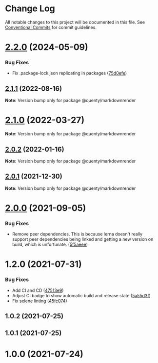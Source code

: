 # Change Log

All notable changes to this project will be documented in this file.
See [Conventional Commits](https://conventionalcommits.org) for commit guidelines.

# [2.2.0](https://github.com/Quenty/NevermoreEngine/compare/@quenty/markdownrender@2.1.1...@quenty/markdownrender@2.2.0) (2024-05-09)


### Bug Fixes

* Fix .package-lock.json replicating in packages ([75d0efe](https://github.com/Quenty/NevermoreEngine/commit/75d0efeef239f221d93352af71a5b3e930ec23c5))





## [2.1.1](https://github.com/Quenty/NevermoreEngine/compare/@quenty/markdownrender@2.1.0...@quenty/markdownrender@2.1.1) (2022-08-16)

**Note:** Version bump only for package @quenty/markdownrender





# [2.1.0](https://github.com/Quenty/NevermoreEngine/compare/@quenty/markdownrender@2.0.2...@quenty/markdownrender@2.1.0) (2022-03-27)

**Note:** Version bump only for package @quenty/markdownrender





## [2.0.2](https://github.com/Quenty/NevermoreEngine/compare/@quenty/markdownrender@2.0.1...@quenty/markdownrender@2.0.2) (2022-01-16)

**Note:** Version bump only for package @quenty/markdownrender





## [2.0.1](https://github.com/Quenty/NevermoreEngine/compare/@quenty/markdownrender@2.0.0...@quenty/markdownrender@2.0.1) (2021-12-30)

**Note:** Version bump only for package @quenty/markdownrender





# [2.0.0](https://github.com/Quenty/NevermoreEngine/compare/@quenty/markdownrender@1.2.0...@quenty/markdownrender@2.0.0) (2021-09-05)


### Bug Fixes

* Remove peer dependencies. This is because lerna doesn't really support peer dependencies being linked and getting a new version on build, which is unfortunate. ([5f5aeee](https://github.com/Quenty/NevermoreEngine/commit/5f5aeeea8de9975435309e53679f0ef7064f9dd0))





# 1.2.0 (2021-07-31)


### Bug Fixes

* Add CI and CD ([47513e9](https://github.com/Quenty/NevermoreEngine/commit/47513e9b568162707534af132396dd8756947dd3))
* Adjust CI badge to show automatic build and release state ([5a55d3f](https://github.com/Quenty/NevermoreEngine/commit/5a55d3f19bf8d66a760d67da9b56ed47fab74656))
* Fix selene linting ([45fc074](https://github.com/Quenty/NevermoreEngine/commit/45fc07489ee59127ac6582689f19a0e87c1e5b5a))



## 1.0.2 (2021-07-25)



## 1.0.1 (2021-07-25)



# 1.0.0 (2021-07-24)
